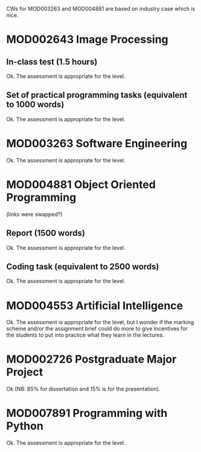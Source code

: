 CWs for MOD003263 and MOD004881 are based on industry case which is
nice.



# MOD002643 Image Processing

## In-class test (1.5 hours)

Ok. The assessment is appropriate for the level. 

## Set of practical programming tasks (equivalent to 1000 words)

Ok. The assessment is appropriate for the level. 


# MOD003263 Software Engineering

Ok. The assessment is appropriate for the level. 


# MOD004881 Object Oriented Programming

(links were swapped?)

## Report (1500 words)

Ok. The assessment is appropriate for the level. 

## Coding task (equivalent to 2500 words)

Ok. The assessment is appropriate for the level. 


# MOD004553 Artificial Intelligence

Ok. The assessment is appropriate for the level, but I wonder if the
marking scheme and/or the assignment brief could do more to give
incentives for the students to put into practice what they learn in
the lectures.


# MOD002726 Postgraduate Major Project

Ok (NB: 85% for dissertation and 15% is for the presentation).

# MOD007891 Programming with Python

Ok. The assessment is appropriate for the level. 
